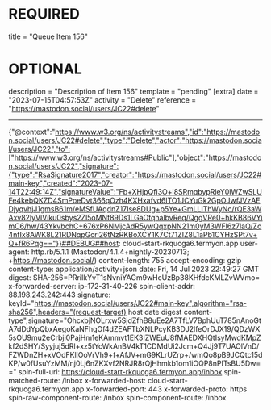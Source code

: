 
# REQUIRED
title = "Queue Item 156"
# OPTIONAL
description = "Description of Item 156"
template = "pending"
[extra]
date = "2023-07-15T04:57:53Z"
activity = "Delete"
reference = "https://mastodon.social/users/JC22#delete"

---
{"@context":"https://www.w3.org/ns/activitystreams","id":"https://mastodon.social/users/JC22#delete","type":"Delete","actor":"https://mastodon.social/users/JC22","to":["https://www.w3.org/ns/activitystreams#Public"],"object":"https://mastodon.social/users/JC22","signature":{"type":"RsaSignature2017","creator":"https://mastodon.social/users/JC22#main-key","created":"2023-07-14T22:49:14Z","signatureValue":"Fb+XHjpQfi3O+i8SRmqbypRleY0lWZwSLUFe4kebQKZD4SmPoeDvt366qOzh4KXHxafvd6lTO1JCYuGk2GpOJwfJVzAEDjyqvhjJ1gmsB61m/eMSfUAqdnZ17Ise8DUg+p5Ye+GmLLIThWyNc/rQE3aWAxv82lyVlViku0sbys2Zl5oMNt89Ds1LGaOtqhalbvReq/QggVRe0+hkKB86VYimC6/hw/43YkvbchC+676xP6NMjcAdR5ywQqxpNN21m0yM3WFl6z7laQ/Zo4nfIx8AWK8L21RDNqpGcri26tNzRKBoXCY1K7Ct71ZIZ8L1aPb1CYHzSPt7v+Q+fR6Pqg=="}}##DEBUG##host: cloud-start-rkqucga6.fermyon.app
user-agent: http.rb/5.1.1 (Mastodon/4.1.4+nightly-20230713; +https://mastodon.social/)
content-length: 755
accept-encoding: gzip
content-type: application/activity+json
date: Fri, 14 Jul 2023 22:49:27 GMT
digest: SHA-256=PRriIkYvT1sNvniYAGm9wHcUzBp38KHfdcKMLZvWVmo=
x-forwarded-server: ip-172-31-40-226
spin-client-addr: 88.198.243.242:443
signature: keyId="https://mastodon.social/users/JC22#main-key",algorithm="rsa-sha256",headers="(request-target) host date digest content-type",signature="OhcxbjNOLrxw5SjdZfhB8uEe2A7TfLV7BphUuT785nAnoGtA7dDdYpQbxAegoKaNFhgOf4dZEAFTbXNLPcyKB3DJ2lfeOrDJX19/QDzWX5sOU9mu2eCrbji0PajHm1eKAmmvt1EK3IZWEuU8fMAEDXHQtIsyMwdKMpZkf2dSHY/Syyjuj5dRl+xz5tYcWkAnBV4kT1CDMdUi2Jcm+Q4Jj9T7UAOlVnD/FZWDnZH+xVOdFKllOoVrVh9+f+AfJV+mG9KLrUZrp+/wmQo8pB9JCQtc15dKP/w0fUsuYzMM/nj0Lj6nZKXvf2NRJR8rQjHhmkb1om1iOQP8nPITsBU5Dw=="
spin-full-url: https://cloud-start-rkqucga6.fermyon.app/inbox
spin-matched-route: /inbox
x-forwarded-host: cloud-start-rkqucga6.fermyon.app
x-forwarded-port: 443
x-forwarded-proto: https
spin-raw-component-route: /inbox
spin-component-route: /inbox

